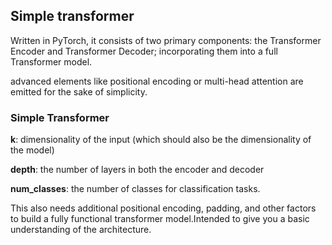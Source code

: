## Simple transformer 

Written in PyTorch, it consists of two primary components: the Transformer Encoder and Transformer Decoder; incorporating them into a full Transformer model. 

advanced elements like positional encoding or multi-head attention are emitted for the sake of simplicity.

### Simple Transformer 

**k**: dimensionality of the input (which should also be the dimensionality of the model)

**depth**: the number of layers in both the encoder and decoder

**num_classes**: the number of classes for classification tasks.

This also needs additional positional encoding, padding, and other factors to build a fully functional transformer model.Intended to give you a basic understanding of the architecture.
